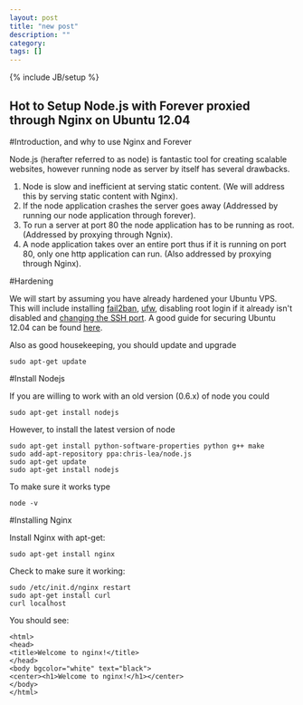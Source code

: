 ```yaml
---
layout: post
title: "new post"
description: ""
category: 
tags: []
---
```

{% include JB/setup %}
## Hot to Setup Node.js with Forever proxied through Nginx on Ubuntu 12.04

#Introduction, and why to use Nginx and Forever

Node.js (herafter referred to as node) is fantastic tool for creating scalable websites, however running node as server by
 itself has several drawbacks.

 1. Node is slow and inefficient at serving static content. (We will address this by serving static content with Nginx).
 2. If the node application crashes the server goes away (Addressed by running our node application through forever).
 3. To run a server at port 80 the node application has to be running as root. (Addressed by proxying through Ngnix).
 4. A node application takes over an entire port thus if it is running on port 80, only one http application can run.  (Also addressed by proxying through Nginx).

#Hardening

We will start by assuming you have already hardened your Ubuntu VPS.  This will include installing
[fail2ban](https://help.ubuntu.com/community/Fail2ban), [ufw](https://help.ubuntu.com/community/UFW), disabling
root login if it already isn't disabled and [changing the SSH port](https://help.ubuntu.com/lts/serverguide/openssh-server.html).
A good guide for securing Ubuntu 12.04 can be found [here](http://www.thefanclub.co.za/how-to/how-secure-ubuntu-1204-lts-server-part-1-basics).

Also as good housekeeping, you should update and upgrade

    sudo apt-get update

#Install Nodejs

If you are willing to work with an old version (0.6.x) of node you could

    sudo apt-get install nodejs

However, to install the latest version of node

    sudo apt-get install python-software-properties python g++ make
    sudo add-apt-repository ppa:chris-lea/node.js
    sudo apt-get update
    sudo apt-get install nodejs

To make sure it works type

    node -v

#Installing Nginx

Install Nginx with apt-get:

    sudo apt-get install nginx

Check to make sure it working:

    sudo /etc/init.d/nginx restart
    sudo apt-get install curl
    curl localhost

You should see:

    <html>
    <head>
    <title>Welcome to nginx!</title>
    </head>
    <body bgcolor="white" text="black">
    <center><h1>Welcome to nginx!</h1></center>
    </body>
    </html>




